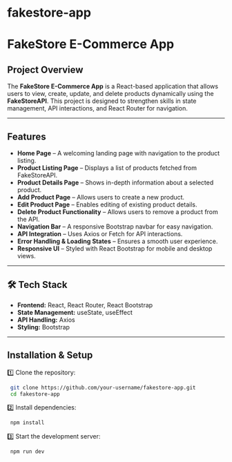 # fakestore-app
# FakeStore E-Commerce App

##  Project Overview
The **FakeStore E-Commerce App** is a React-based application that allows users to view, create, update, and delete products dynamically using the **FakeStoreAPI**. This project is designed to strengthen skills in state management, API interactions, and React Router for navigation.

---

##  Features
-  **Home Page** – A welcoming landing page with navigation to the product listing.
-  **Product Listing Page** – Displays a list of products fetched from FakeStoreAPI.
-  **Product Details Page** – Shows in-depth information about a selected product.
-  **Add Product Page** – Allows users to create a new product.
-  **Edit Product Page** – Enables editing of existing product details.
-  **Delete Product Functionality** – Allows users to remove a product from the API.
-  **Navigation Bar** – A responsive Bootstrap navbar for easy navigation.
-  **API Integration** – Uses Axios or Fetch for API interactions.
-  **Error Handling & Loading States** – Ensures a smooth user experience.
-  **Responsive UI** – Styled with React Bootstrap for mobile and desktop views.

---

## 🛠 Tech Stack
- **Frontend:** React, React Router, React Bootstrap
- **State Management:** useState, useEffect
- **API Handling:** Axios
- **Styling:** Bootstrap

---

## Installation & Setup

1️⃣ Clone the repository:
```bash
 git clone https://github.com/your-username/fakestore-app.git
 cd fakestore-app
```

2️⃣ Install dependencies:
```bash
 npm install
```

3️⃣ Start the development server:
```bash
 npm run dev
```
